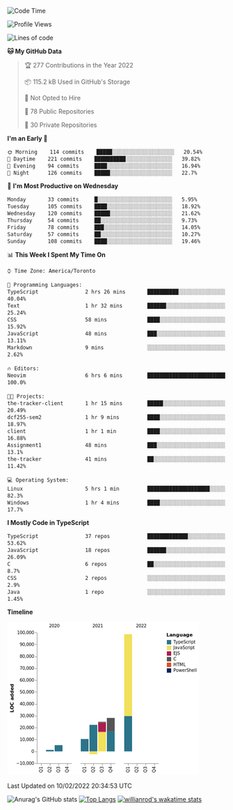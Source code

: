 <!--START_SECTION:waka-->
![Code Time](http://img.shields.io/badge/Code%20Time-146%20hrs%2038%20mins-blue)

![Profile Views](http://img.shields.io/badge/Profile%20Views-21-blue)

![Lines of code](https://img.shields.io/badge/From%20Hello%20World%20I%27ve%20Written-189%20Thousand%20lines%20of%20code-blue)

**🐱 My GitHub Data** 

> 🏆 277 Contributions in the Year 2022
 > 
> 📦 115.2 kB Used in GitHub's Storage 
 > 
> 🚫 Not Opted to Hire
 > 
> 📜 78 Public Repositories 
 > 
> 🔑 30 Private Repositories  
 > 
**I'm an Early 🐤** 

```text
🌞 Morning    114 commits    █████░░░░░░░░░░░░░░░░░░░░   20.54% 
🌆 Daytime    221 commits    ██████████░░░░░░░░░░░░░░░   39.82% 
🌃 Evening    94 commits     ████░░░░░░░░░░░░░░░░░░░░░   16.94% 
🌙 Night      126 commits    █████░░░░░░░░░░░░░░░░░░░░   22.7%

```
📅 **I'm Most Productive on Wednesday** 

```text
Monday       33 commits     █░░░░░░░░░░░░░░░░░░░░░░░░   5.95% 
Tuesday      105 commits    ████░░░░░░░░░░░░░░░░░░░░░   18.92% 
Wednesday    120 commits    █████░░░░░░░░░░░░░░░░░░░░   21.62% 
Thursday     54 commits     ██░░░░░░░░░░░░░░░░░░░░░░░   9.73% 
Friday       78 commits     ███░░░░░░░░░░░░░░░░░░░░░░   14.05% 
Saturday     57 commits     ██░░░░░░░░░░░░░░░░░░░░░░░   10.27% 
Sunday       108 commits    ████░░░░░░░░░░░░░░░░░░░░░   19.46%

```


📊 **This Week I Spent My Time On** 

```text
⌚︎ Time Zone: America/Toronto

💬 Programming Languages: 
TypeScript               2 hrs 26 mins       ██████████░░░░░░░░░░░░░░░   40.04% 
Text                     1 hr 32 mins        ██████░░░░░░░░░░░░░░░░░░░   25.24% 
CSS                      58 mins             ████░░░░░░░░░░░░░░░░░░░░░   15.92% 
JavaScript               48 mins             ███░░░░░░░░░░░░░░░░░░░░░░   13.11% 
Markdown                 9 mins              ░░░░░░░░░░░░░░░░░░░░░░░░░   2.62%

🔥 Editors: 
Neovim                   6 hrs 6 mins        █████████████████████████   100.0%

🐱‍💻 Projects: 
the-tracker-client       1 hr 15 mins        █████░░░░░░░░░░░░░░░░░░░░   20.49% 
dcf255-sem2              1 hr 9 mins         ████░░░░░░░░░░░░░░░░░░░░░   18.97% 
client                   1 hr 1 min          ████░░░░░░░░░░░░░░░░░░░░░   16.88% 
Assignment1              48 mins             ███░░░░░░░░░░░░░░░░░░░░░░   13.1% 
the-tracker              41 mins             ██░░░░░░░░░░░░░░░░░░░░░░░   11.42%

💻 Operating System: 
Linux                    5 hrs 1 min         ████████████████████░░░░░   82.3% 
Windows                  1 hr 4 mins         ████░░░░░░░░░░░░░░░░░░░░░   17.7%

```

**I Mostly Code in TypeScript** 

```text
TypeScript               37 repos            █████████████░░░░░░░░░░░░   53.62% 
JavaScript               18 repos            ██████░░░░░░░░░░░░░░░░░░░   26.09% 
C                        6 repos             ██░░░░░░░░░░░░░░░░░░░░░░░   8.7% 
CSS                      2 repos             ░░░░░░░░░░░░░░░░░░░░░░░░░   2.9% 
Java                     1 repo              ░░░░░░░░░░░░░░░░░░░░░░░░░   1.45%

```


**Timeline**

![Chart not found](https://raw.githubusercontent.com/wise-introvert/wise-introvert/master/charts/bar_graph.png) 


 Last Updated on 10/02/2022 20:34:53 UTC
<!--END_SECTION:waka-->

![Anurag's GitHub stats](https://github-readme-stats.vercel.app/api?username=wise-introvert&count_private=true&show_icons=true)
[![Top Langs](https://github-readme-stats.vercel.app/api/top-langs/?username=wise-introvert&langs_count=10)](https://github.com/anuraghazra/github-readme-stats)
[![willianrod's wakatime stats](https://github-readme-stats.vercel.app/api/wakatime?username=wiseintrovert)](https://github.com/anuraghazra/github-readme-stats)
